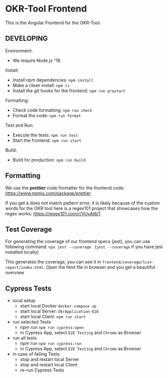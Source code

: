 # OKR-Tool Frontend

This is the Angular Frontend for the OKR-Tool.

## DEVELOPING

Environment:

- We require Node.js ^18

Install:

- Install npm dependencies: `npm install`
- Make a clean install: `npm ci`
- Install the git hooks for the frontend: `npm run prestart`

Formatting:

- Check code formatting: `npm run check`
- Format the code: `npm run format`

Test and Run:

- Execute the tests: `npm run test`
- Start the frontend: `npm run start`

Build:

- Build for production: `npm run build`

## Formatting

We use the **prettier** code formatter for the frontend code:
https://www.npmjs.com/package/prettier

If you get a does not match pattern error, it is likely because of the custom words for the OKR tool
here is a regex101 project that showcases how the regex works:
https://regex101.com/r/VUyAt6/1
## Test Coverage

For generating the coverage of our frontend specs (jest), you can use following command:
`npx jest --coverage ` (`jest --coverage` if you have jest installed locally)

This generates the coverage, you can see it in `frontend/coverage/lcov-report/index.html`.
Open the html file in browser and you get a beautiful overview

## Cypress Tests

- local setup
  - start local Docker `docker-compose up`
  - start local Server: `OkrApplication-E2E`
  - start local Client: `npm run start`
- run selected Tests
  - npm run `npm run cypress:open`
  - in Cypress App, select `E2E Testing` and `Chrome` as Browser
- run all tests
  - npm run `npm run cypress:run`
  - in Cypress App, select `E2E Testing` and `Chrome` as Browser
- in case of failing Tests:
  - stop and restart local Server
  - stop and restart local Client
  - re-run Cypress Tests
